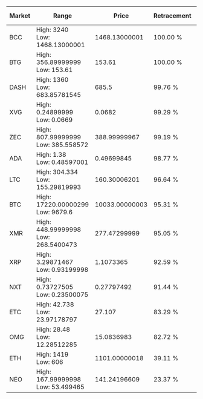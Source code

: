 | Market | Range | Price| Retracement | Doubles to 50% |
| --- | --- | --- | --- | --- |
| BCC | High: 3240<br />Low: 1468.13000001 | 1468.13000001 | 100.00 % | 1.60 |
| BTG | High: 356.89999999<br />Low: 153.61 | 153.61 | 100.00 % | 1.66 |
| DASH | High: 1360<br />Low: 683.85781545 | 685.5 | 99.76 % | 1.49 |
| XVG | High: 0.24899999<br />Low: 0.0669 | 0.0682 | 99.29 % | 2.32 |
| ZEC | High: 807.99999999<br />Low: 385.558572 | 388.99999967 | 99.19 % | 1.53 |
| ADA | High: 1.38<br />Low: 0.48597001 | 0.49699845 | 98.77 % | 1.88 |
| LTC | High: 304.334<br />Low: 155.29819993 | 160.30006201 | 96.64 % | 1.43 |
| BTC | High: 17220.00000299<br />Low: 9679.6 | 10033.00000003 | 95.31 % | 1.34 |
| XMR | High: 448.99999998<br />Low: 268.5400473 | 277.47299999 | 95.05 % | 1.29 |
| XRP | High: 3.29871467<br />Low: 0.93199998 | 1.1073365 | 92.59 % | 1.91 |
| NXT | High: 0.73727505<br />Low: 0.23500075 | 0.27797492 | 91.44 % | 1.75 |
| ETC | High: 42.738<br />Low: 23.97178797 | 27.107 | 83.29 % | 1.23 |
| OMG | High: 28.48<br />Low: 12.28512285 | 15.0836983 | 82.72 % | 1.35 |
| ETH | High: 1419<br />Low: 606 | 1101.00000018 | 39.11 % | 0.00 |
| NEO | High: 167.99999998<br />Low: 53.499465 | 141.24196609 | 23.37 % | 0.00 |
